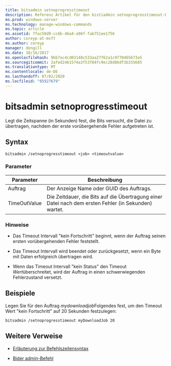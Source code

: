 ```yaml
---
title: bitsadmin setnoprogresstimeout
description: Referenz Artikel für den bistiadmin setnoprogresstimeout-Befehl, der die Zeitspanne (in Sekunden) angibt, die der Dienst versucht, die Datei zu übertragen, nachdem ein vorübergehender Fehler aufgetreten ist.
ms.prod: windows-server
ms.technology: manage-windows-commands
ms.topic: article
ms.assetid: 7fac50d9-cc6b-46a4-a96f-fab751ee1756
author: coreyp-at-msft
ms.author: coreyp
manager: dongill
ms.date: 10/16/2017
ms.openlocfilehash: 9bb7ac4cd03148c533aa27f62a1c9770465673a5
ms.sourcegitcommit: 2afed2461574a3f53f84fc9ec28d86df3b335685
ms.translationtype: MT
ms.contentlocale: de-DE
ms.lasthandoff: 07/02/2020
ms.locfileid: "85927679"
---
```

# <a name="bitsadmin-setnoprogresstimeout"></a>bitsadmin setnoprogresstimeout

Legt die Zeitspanne (in Sekunden) fest, die Bits versucht, die Datei zu übertragen, nachdem der erste vorübergehende Fehler aufgetreten ist.

## <a name="syntax"></a>Syntax

```
bitsadmin /setnoprogresstimeout <job> <timeoutvalue>
```

### <a name="parameters"></a>Parameter

| Parameter | Beschreibung |
| --------- | ----------- |
| Auftrag | Der Anzeige Name oder GUID des Auftrags. |
| TimeOutValue | Die Zeitdauer, die Bits auf die Übertragung einer Datei nach dem ersten Fehler (in Sekunden) wartet. |

### <a name="remarks"></a>Hinweise

- Das Timeout Intervall "kein Fortschritt" beginnt, wenn der Auftrag seinen ersten vorübergehenden Fehler feststellt.

- Das Timeout Intervall wird beendet oder zurückgesetzt, wenn ein Byte mit Daten erfolgreich übertragen wird.

- Wenn das Timeout Intervall "kein Status" den Timeout *Wert*überschreitet, wird der Auftrag in einen schwerwiegenden Fehlerzustand versetzt.

## <a name="examples"></a>Beispiele

Legen Sie für den Auftrag *mydownloadjob*Folgendes fest, um den Timeout Wert "kein Fortschritt" auf 20 Sekunden festzulegen:

```
bitsadmin /setnoprogresstimeout myDownloadJob 20
```

## <a name="additional-references"></a>Weitere Verweise

- [Erläuterung zur Befehlszeilensyntax](command-line-syntax-key.md)

- [Bider admin-Befehl](bitsadmin.md)
